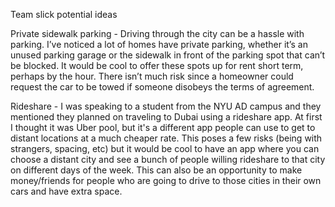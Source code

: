 Team slick potential ideas 

Private sidewalk parking - Driving through the city can be a hassle with parking. I’ve noticed a lot of homes have private parking, whether it’s an unused parking garage or the sidewalk in front of the parking spot that can’t be blocked. It would be cool to offer these spots up for rent short term, perhaps by the hour. There isn’t much risk since a homeowner could request the car to be towed if someone disobeys the terms of agreement. 


Rideshare - I was speaking to a student from the NYU AD campus and they mentioned they planned on traveling to Dubai using a rideshare app. At first I thought it was Uber pool, but it's a different app people can use to get to distant locations at a much cheaper rate. This poses a few risks (being with strangers, spacing, etc) but it would be cool to have an app where you can choose a distant city and see a bunch of people willing rideshare to that city on different days of the week. This can also be an opportunity to make money/friends for people who are going to drive to those cities in their own cars and have extra space. 